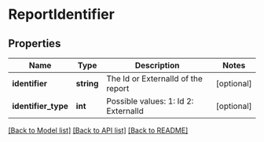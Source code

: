 # ReportIdentifier

## Properties
Name | Type | Description | Notes
------------ | ------------- | ------------- | -------------
**identifier** | **string** | The Id or ExternalId of the report | [optional] 
**identifier_type** | **int** | Possible values:  1: Id  2: ExternalId | [optional] 

[[Back to Model list]](../README.md#documentation-for-models) [[Back to API list]](../README.md#documentation-for-api-endpoints) [[Back to README]](../README.md)


